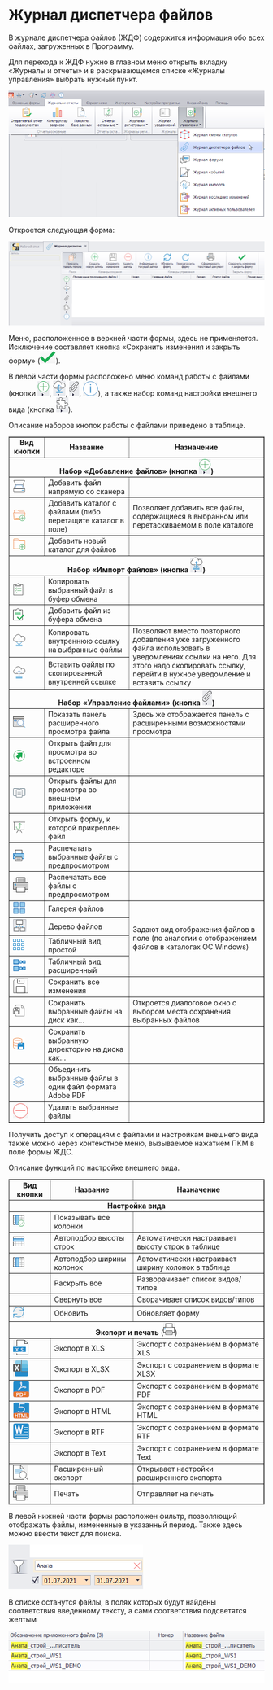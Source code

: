 # Журнал диспетчера файлов

В журнале диспетчера файлов (ЖДФ) содержится информация обо всех файлах, загруженных в Программу.

Для перехода к ЖДФ нужно в главном меню открыть вкладку «Журналы и отчеты» и в раскрывающемся списке «Журналы управления» выбрать нужный пункт.

![Переход к ЖДС](images/15_journal_06.png)

Откроется следующая форма:

![Форма ЖДС](images/15_journal_07.png)

Меню, расположенное в верхней части формы, здесь не применяется. Исключение составляет кнопка «Сохранить изменения и закрыть форму» (![](../images/buttons/button_04.png)).

В левой части формы расположено меню команд работы с файлами (кнопки ![](../images/buttons/green_plus.png), ![](../images/buttons/button_24.png), ![](../images/buttons/strap.png), ![](../images/buttons/button_15.png)), а также набор команд настройки внешнего вида (кнопка ![](../images/buttons/button_31.png)).

Описание наборов кнопок работы с файлами приведено в таблице.

<table border="1">
<tr>
    <td align="center"><b>Вид кнопки</b></td>
    <td align="center"><b>Название</b></td>
    <td align="center"><b>Назначение</b></td>
</tr>
<tr>
    <td align="center" colspan="3"><b>Набор «Добавление файлов» (кнопка <img src="../images/buttons/green_plus.png">)</b></td>
</tr>
<tr>
    <td><img src="../images/buttons/button_46.png"></td>
    <td>Добавить файл напрямую со сканера</td>
    <td></td>
</tr>
<tr>
    <td><img src="../images/buttons/button_48.png"></td>
    <td>Добавить каталог с файлами (либо перетащите каталог в поле)</td>
    <td>Позволяет добавить все файлы, содержащиеся в выбранном или перетаскиваемом в поле каталоге</td>
</tr>
<tr>
    <td><img src="../images/buttons/button_49.png"></td>
    <td>Добавить новый каталог для файлов</td>
    <td></td>
</tr>
<tr>
    <td align="center" colspan="3"><b>Набор «Импорт файлов» (кнопка <img src="../images/buttons/button_24.png">)</b></td>
</tr>
<tr>
    <td><img src="../images/buttons/button_54.png"></td>
    <td>Копировать выбранный файл в буфер обмена</td>
    <td></td>
</tr>
<tr>
    <td><img src="../images/buttons/button_55.png"></td>
    <td>Добавить файл из буфера обмена</td>
    <td></td>
</tr>
<tr>
    <td><img src="../images/buttons/button_25.png"></td>
    <td>Копировать внутреннюю ссылку на выбранные файлы</td>
    <td rowspan="2">Позволяют вместо повторного добавления уже загруженного файла использовать в уведомлениях ссылки на него. Для этого надо скопировать ссылку, перейти в нужное уведомление и вставить ссылку</td>
</tr>
<tr>
    <td><img src="../images/buttons/button_26.png"></td>
    <td>Вставить файлы по скопированной внутренней ссылке</td>
</tr>
<tr>
    <td align="center" colspan="3"><b>Набор «Управление файлами» (кнопка <img src="../images/buttons/strap.png">)</b></td>
</tr>
<tr>
    <td><img src="../images/buttons/button_50.png"></td>
    <td>Показать панель расширенного просмотра файла</td>
    <td>Здесь же отображается панель с расширенными возможностями просмотра</td>
</tr>
<tr>
    <td><img src="../images/buttons/button_51.png"></td>
    <td>Открыть файл для просмотра во встроенном редакторе</td>
    <td></td>
</tr>
<tr>
    <td><img src="../images/buttons/button_52.png"></td>
    <td>Открыть файлы для просмотра во внешнем приложении</td>
    <td></td>
</tr>
<tr>
    <td><img src="../images/buttons/button_69.png"></td>
    <td>Открыть форму, к которой прикреплен файл</td>
    <td></td>
</tr>
<tr>
    <td><img src="../images/buttons/button_53.png"></td>
    <td>Распечатать выбранные файлы с предпросмотром</td>
    <td></td>
</tr>
<tr>
    <td><img src="../images/buttons/button_16.png"></td>
    <td>Распечатать все файлы с предпросмотром</td>
    <td></td>
</tr>
<tr>
    <td><img src="../images/buttons/button_58.png"></td>
    <td>Галерея файлов</td>
    <td rowspan="4">Задают вид отображения файлов в поле (по аналогии с отображением файлов в каталогах ОС Windows)</td>
</tr>
<tr>
    <td><img src="../images/buttons/button_59.png"></td>
    <td>Дерево файлов</td>
</tr>
<tr>
    <td><img src="../images/buttons/button_60.png"></td>
    <td>Табличный вид простой</td>
</tr>
<tr>
    <td><img src="../images/buttons/button_70.png"></td>
    <td>Табличный вид расширенный</td>
</tr>
<tr>
    <td><img src="../images/buttons/button_01.png"></td>
    <td>Сохранить все изменения</td>
    <td></td>
</tr>
<tr>
    <td><img src="../images/buttons/button_56.png"></td>
    <td>Сохранить выбранные файлы на диск как…</td>
    <td>Откроется диалоговое окно с выбором места сохранения выбранных файлов</td>
</tr>
<tr>
    <td><img src="../images/buttons/button_71.png"></td>
    <td>Сохранить выбранную директорию на диска как…</td>
    <td></td>
</tr>
<tr>
    <td><img src="../images/buttons/button_57.png"></td>
    <td>Объединить выбранные файлы в один файл формата Adobe PDF</td>
    <td></td>
</tr>
<tr>
    <td><img src="../images/buttons/button_14.png"></td>
    <td>Удалить выбранные файлы</td>
    <td></td>
</tr>
</table>

Получить доступ к операциям с файлами и настройкам внешнего вида также можно через контекстное меню, вызываемое нажатием ПКМ в поле формы ЖДС.

Описание функций по настройке внешнего вида.

<table border="1">
<tr>
    <td align="center"><b>Вид кнопки</b></td>
    <td align="center"><b>Название</b></td>
    <td align="center"><b>Назначение</b></td>
</tr>
<tr>
    <td colspan="3" align="center"><b>Настройка вида</b></td>
</tr>
<tr>
    <td><img src="../images/buttons/button_17.png"></td>
    <td>Показывать все колонки</td>
    <td></td>
</tr>
<tr>
    <td><img src="../images/buttons/button_18.png"></td>
    <td>Автоподбор высоты строк</td>
    <td>Автоматически настраивает высоту строк в таблице</td>
</tr>
<tr>
    <td><img src="../images/buttons/button_19.png"></td>
    <td>Автоподбор ширины колонок</td>
    <td>Автоматически настраивает ширину колонок в таблице</td>
</tr>
<tr>
    <td></td>
    <td>Раскрыть все</td>
    <td>Разворачивает список видов/типов</td>
</tr>
<tr>
    <td></td>
    <td>Свернуть все</td>
    <td>Сворачивает список видов/типов</td>
</tr>
<tr>
    <td><img src="../images/buttons/button_20.png"></td>
    <td>Обновить</td>
    <td>Обновляет форму</td>
</tr>
<tr>
    <td colspan="3" align="center"><b>Экспорт и печать</b> (<img src="../images/buttons/button_21.png">)</td>
</tr>
<tr>
    <td><img src="../images/buttons/button_36.png"></td>
    <td>Экспорт в XLS</td>
    <td>Экспорт с сохранением в формате XLS</td>
</tr>
<tr>
    <td><img src="../images/buttons/button_37.png"></td>
    <td>Экспорт в XLSX</td>
    <td>Экспорт с сохранением в формате XLSX</td>
</tr>
<tr>
    <td><img src="../images/buttons/button_38.png"></td>
    <td>Экспорт в PDF</td>
    <td>Экспорт с сохранением в формате PDF</td>
</tr>
<tr>
    <td><img src="../images/buttons/button_39.png"></td>
    <td>Экспорт в HTML</td>
    <td>Экспорт с сохранением в формате HTML</td>
</tr>
<tr>
    <td><img src="../images/buttons/button_40.png"></td>
    <td>Экспорт в RTF</td>
    <td>Экспорт с сохранением в формате RTF</td>
</tr>
<tr>
    <td></td>
    <td>Экспорт в Text</td>
    <td>Экспорт с сохранением в формате Text</td>
</tr>
<tr>
    <td><img src="../images/buttons/button_41.png"></td>
    <td>Расширенный экспорт</td>
    <td>Открывает настройки расширенного экспорта</td>
</tr>
<tr>
    <td><img src="../images/buttons/button_16.png"></td>
    <td>Печать</td>
    <td>Отправляет на печать</td>
</tr>
</table>

В левой нижней части формы расположен фильтр, позволяющий отображать файлы, измененные в указанный период. Также здесь можно ввести текст для поиска. 

![Фильтр ЖДС](images/15_journal_08.png)

В списке останутся файлы, в полях которых будут найдены соответствия введенному тексту, а сами соответствия подсветятся желтым

![Результат работы текстового фильтра](images/15_journal_09.png)